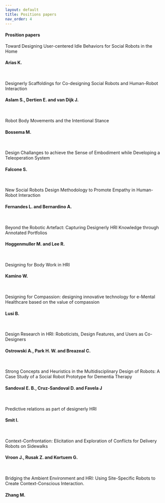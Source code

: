 ```yaml
---
layout: default
title: Positions papers
nav_order: 4
---
```


#### Prosition papers

Toward Designing User-centered Idle Behaviors for Social Robots in the Home
#### Arias K.
<br />

Designerly Scaffoldings for Co-designing Social Robots and Human-Robot Interaction
#### Aslam S., Dertien E. and van Dijk J.
<br />

Robot Body Movements and the Intentional Stance
#### Bossema M.
<br />

Design Challanges to achieve the Sense of Embodiment while Developing a Teleoperation System
#### Falcone S.
<br />

New Social Robots Design Methodology to Promote Empathy in Human-Robot Interaction
#### Fernandes L. and Bernardino A.
<br />

Beyond the Robotic Artefact: Capturing Designerly HRI Knowledge through Annotated Portfolios
#### Hoggenmuller M. and Lee R.
<br />


Designing for Body Work in HRI
#### Kamino W.
<br />

Designing for Compassion: designing innovative technology for e-Mental Healthcare based on the value of compassion
#### Lusi B.
<br />

Design Research in HRI: Roboticists, Design Features, and Users as Co-Designers
#### Ostrowski A., Park H. W. and Breazeal C.
<br />

Strong Concepts and Heuristics in the Multidisciplinary Design of Robots: A Case Study of a Social Robot Prototype for Dementia Therapy
#### Sandoval E. B., Cruz-Sandoval D. and Favela J
<br />

Predictive relations as part of designerly HRI
#### Smit I.
<br />

Context-Confrontation: Elicitation and Exploration of Conflicts for Delivery Robots on Sidewalks
#### Vroon J., Rusak Z. and Kortuem G. 
<br />

Bridging the Ambient Environment and HRI: Using Site-Specific Robots to Create Context-Conscious Interaction.
#### Zhang M. 
<br />
